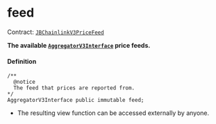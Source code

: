 # feed

Contract: [`JBChainlinkV3PriceFeed`](/dev/api/v2/contracts/or-price-feeds/jbchainlinkv3pricefeed/README.md)

**The available [`AggregatorV3Interface`](https://docs.chain.link/price-feeds-api-reference/) price feeds.**

#### Definition

```
/** 
  @notice 
  The feed that prices are reported from.
*/
AggregatorV3Interface public immutable feed;
```

* The resulting view function can be accessed externally by anyone.

